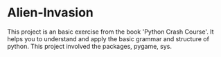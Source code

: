 # Alien-Invasion

This project is an basic exercise from the book 'Python Crash Course'.
It helps you to understand and apply the basic grammar and structure of python.
This project involved the packages, pygame, sys.
